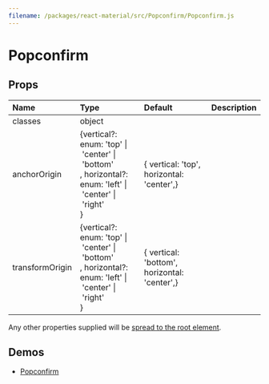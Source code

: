 ```yaml
---
filename: /packages/react-material/src/Popconfirm/Popconfirm.js
---
```


<!--- This documentation is automatically generated, do not try to edit it. -->

# Popconfirm



## Props

| Name | Type | Default | Description |
|:-----|:-----|:--------|:------------|
| <span class="prop-name">classes</span> | <span class="prop-type">object |  |  |
| <span class="prop-name">anchorOrigin</span> | <span class="prop-type">{vertical?: enum:&nbsp;'top'&nbsp;&#124;<br>&nbsp;'center'&nbsp;&#124;<br>&nbsp;'bottom'<br>, horizontal?: enum:&nbsp;'left'&nbsp;&#124;<br>&nbsp;'center'&nbsp;&#124;<br>&nbsp;'right'<br>} | <span class="prop-default">{  vertical: 'top',  horizontal: 'center',}</span> |  |
| <span class="prop-name">transformOrigin</span> | <span class="prop-type">{vertical?: enum:&nbsp;'top'&nbsp;&#124;<br>&nbsp;'center'&nbsp;&#124;<br>&nbsp;'bottom'<br>, horizontal?: enum:&nbsp;'left'&nbsp;&#124;<br>&nbsp;'center'&nbsp;&#124;<br>&nbsp;'right'<br>} | <span class="prop-default">{  vertical: 'bottom',  horizontal: 'center',}</span> |  |

Any other properties supplied will be [spread to the root element](/guides/api#spread).

## Demos

- [Popconfirm](/demos/popconfirm)

